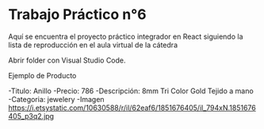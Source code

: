 # Trabajo Práctico n°6

Aquí se encuentra el proyecto práctico integrador en React siguiendo la lista de reproducción en el aula virtual de la cátedra

Abrir folder con Visual Studio Code.


Ejemplo de Producto

-Titulo: Anillo
-Precio: 786
-Descripción: 8mm Tri Color Gold Tejido a mano
-Categoria: jewelery
-Imagen https://i.etsystatic.com/10630588/r/il/62eaf6/1851676405/il_794xN.1851676405_p3q2.jpg
